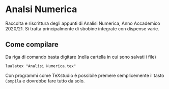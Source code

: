 # Analsi Numerica

Raccolta e riscrittura degli appunti di Analisi Numerica, Anno Accademico 2020/21. Si tratta principalmente di sbobine integrate con dispense varie.

## Come compilare

Da riga di comando basta digitare (nella cartella in cui sono salvati i file)

```
lualatex "Analisi Numerica.tex"
```

Con programmi come TeXstudio è possibile premere semplicemente il tasto `Compila` e dovrebbe fare tutto da solo.